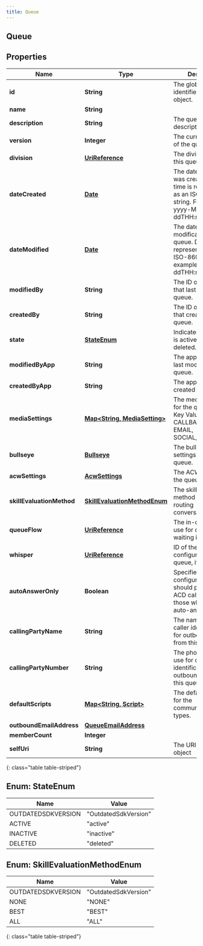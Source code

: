 ```yaml
---
title: Queue
---
```

## Queue


## Properties

| Name | Type | Description | Notes |
| ------------ | ------------- | ------------- | ------------- |
| **id** | **String** | The globally unique identifier for the object. |  [optional] |
| **name** | **String** |  |  [optional] |
| **description** | **String** | The queue description. |  [optional] |
| **version** | **Integer** | The current version of the queue. |  [optional] |
| **division** | [**UriReference**](UriReference.html) | The division to which this queue belongs. |  [optional] |
| **dateCreated** | [**Date**](Date.html) | The date the queue was created. Date time is represented as an ISO-8601 string. For example: yyyy-MM-ddTHH:mm:ss.SSSZ |  [optional] |
| **dateModified** | [**Date**](Date.html) | The date of the last modification to the queue. Date time is represented as an ISO-8601 string. For example: yyyy-MM-ddTHH:mm:ss.SSSZ |  [optional] |
| **modifiedBy** | **String** | The ID of the user that last modified the queue. |  [optional] |
| **createdBy** | **String** | The ID of the user that created the queue. |  [optional] |
| **state** | [**StateEnum**](#StateEnum) | Indicates if the queue is active, inactive, or deleted. |  [optional] |
| **modifiedByApp** | **String** | The application that last modified the queue. |  [optional] |
| **createdByApp** | **String** | The application that created the queue. |  [optional] |
| **mediaSettings** | [**Map&lt;String, MediaSetting&gt;**](MediaSetting.html) | The media settings for the queue. Valid Key Values: CALL, CALLBACK, CHAT, EMAIL, SOCIAL_EXPRESSION |  |
| **bullseye** | [**Bullseye**](Bullseye.html) | The bulls-eye settings for the queue. |  [optional] |
| **acwSettings** | [**AcwSettings**](AcwSettings.html) | The ACW settings for the queue. |  |
| **skillEvaluationMethod** | [**SkillEvaluationMethodEnum**](#SkillEvaluationMethodEnum) | The skill evaluation method to use when routing conversations. |  |
| **queueFlow** | [**UriReference**](UriReference.html) | The in-queue flow to use for conversations waiting in queue. |  [optional] |
| **whisper** | [**UriReference**](UriReference.html) | ID of the whisper configured for this queue, if any. |  [optional] |
| **autoAnswerOnly** | **Boolean** | Specifies whether the configured whisper should play for all ACD calls, or only for those which are auto-answered. |  [optional] |
| **callingPartyName** | **String** | The name to use for caller identification for outbound calls from this queue. |  [optional] |
| **callingPartyNumber** | **String** | The phone number to use for caller identification for outbound calls from this queue. |  [optional] |
| **defaultScripts** | [**Map&lt;String, Script&gt;**](Script.html) | The default script Ids for the communication types. |  [optional] |
| **outboundEmailAddress** | [**QueueEmailAddress**](QueueEmailAddress.html) |  |  [optional] |
| **memberCount** | **Integer** |  |  [optional] |
| **selfUri** | **String** | The URI for this object |  [optional] |
{: class="table table-striped"}


<a name="StateEnum"></a>

## Enum: StateEnum

| Name | Value |
| ---- | ----- |
| OUTDATEDSDKVERSION | &quot;OutdatedSdkVersion&quot; |
| ACTIVE | &quot;active&quot; |
| INACTIVE | &quot;inactive&quot; |
| DELETED | &quot;deleted&quot; |


<a name="SkillEvaluationMethodEnum"></a>

## Enum: SkillEvaluationMethodEnum

| Name | Value |
| ---- | ----- |
| OUTDATEDSDKVERSION | &quot;OutdatedSdkVersion&quot; |
| NONE | &quot;NONE&quot; |
| BEST | &quot;BEST&quot; |
| ALL | &quot;ALL&quot; |
{: class="table table-striped"}


